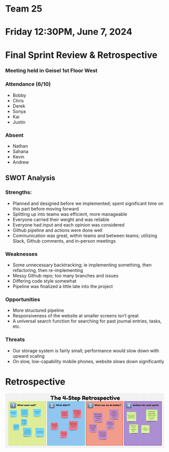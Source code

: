 # Team 25
# Friday 12:30PM, June 7, 2024 

# Final Sprint Review & Retrospective
### Meeting held in Geisel 1st Floor West

### Attendance (6/10)
- Bobby
- Chris
- Derek
- Sonya
- Kai
- Justin

### Absent
- Nathan
- Sahana
- Kevin
- Andrew

## SWOT Analysis
### Strengths:
- Planned and designed before we implemented; spent significant time on this part before moving forward
- Splitting up into teams was efficient, more manageable
- Everyone carried their weight and was reliable
- Everyone had input and each opinion was considered
- Github pipeline and actions were done well
- Communication was great, within teams and between teams; utilizing Slack, Github comments, and in-person meetings

### Weaknesses
- Some unnecessary backtracking; ie implementing something, then refactoring, then re-implementing
- Messy Github repo; too many branches and issues
- Differing code style somewhat
- Pipeline was finalized a little late into the project

### Opportunities
- More structured pipeline
- Responsiveness of the website at smaller screens isn’t great
- A universal search function for searching for past journal entries, tasks, etc.

### Threats
- Our storage system is fairly small; performance would slow down with upward scaling
- On slow, low-capability mobile phones, website slows down significantly

# Retrospective
![img](../misc/retrospective-final.png)

